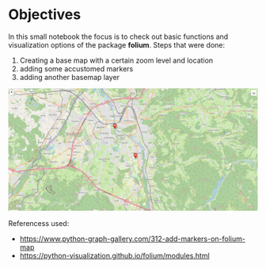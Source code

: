 # Objectives
In this small notebook the focus is to check out basic functions and visualization options of the package <b>folium</b>. 
Steps that were done:
1. Creating a base map with a certain zoom level and location
2. adding some accustomed markers
3. adding another basemap layer

![Final map](map.png)

Referencess used:
- https://www.python-graph-gallery.com/312-add-markers-on-folium-map
- https://python-visualization.github.io/folium/modules.html
